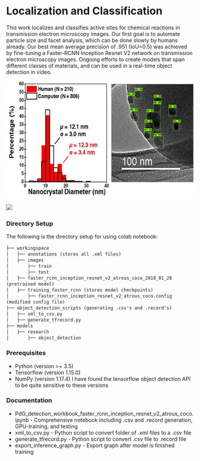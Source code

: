# Localization and Classification

This work localizes and classifies active sites for chemical reactions in transmission electron microscopy images. Our first goal is to automate particle size and facet analysis, which can be done slowly by humans already. Our best mean average precision of .951 (IoU=0.5) was achieved by fine-tuning a Faster-RCNN Inception Resnet V2 network on transmission electron microscopy images. Ongoing efforts to create models that span different classes of materials, and can be used in a real-time object detection in video.

<p align="center">
  <img width="600" height="314" src="NanoparticleDetectionComparison.jpg">
</p>

![](PdO_on_Al2O3.gif)

### Directory Setup

The following is the directory setup for using colab notebook:
```
├── workingspace
│   ├── annotations (stores all .xml files)
│   ├── images
│       ├── train
│       ├── test
│   ├── faster_rcnn_inception_resnet_v2_atrous_coco_2018_01_28 (pretrained model)
│   ├── training_faster_rcnn (stores model checkpoints)
│       ├── faster_rcnn_inception_resnet_v2_atrous_coco.config (modified config file)
├── object_detection_scripts (generating .csv's and .record's)
│   ├── xml_to_csv.py
│   ├── generate_tfrecord.py
├── models
│   ├── research
│       ├── object_detection
```
### Prerequisites
* Python (version >= 3.5)
* Tensorflow (version 1.15.0)
* NumPy (version 1.17.4)
I have found the tensorflow object detection API to be quite sensitive to these versions

### Documentation

* PdO_detection_workbook_faster_rcnn_inception_resnet_v2_atrous_coco.ipynb - Comprehensive notebook including .csv and .record generation, GPU-training, and testing
* xml_to_csv.py - Python script to convert folder of .xml files to a .csv file
* generate_tfrecord.py - Python script to convert .csv file to .record file
* export_inference_graph.py - Export graph after model is finished training
